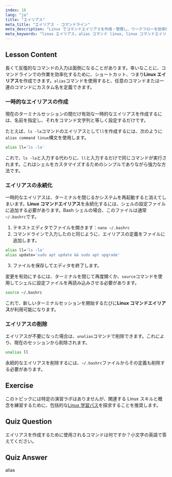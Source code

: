 ```yaml
---
index: 18
lang: "ja"
title: "エイリアス"
meta_title: "エイリアス - コマンドライン"
meta_description: "Linux でコマンドエイリアスを作成・管理し、ワークフローを効率化する方法を学びます。このガイドでは、alias コマンドと.bashrc ファイルを使用した一時的および永続的なエイリアスの作成方法を解説します。"
meta_keywords: "linux エイリアス，alias コマンド linux, linux コマンドエイリアス，bash エイリアス，unalias コマンド，.bashrc, コマンドライン，Linux チュートリアル"
---
```


## Lesson Content

長くて反復的なコマンドの入力は面倒になることがあります。幸いなことに、コマンドラインでの作業を効率化するために、ショートカット、つまり**Linux エイリアス**を作成できます。`alias`コマンドを使用すると、任意のコマンドまたは一連のコマンドにカスタム名を定義できます。

### 一時的なエイリアスの作成

現在のターミナルセッションの間だけ有効な一時的なエイリアスを作成するには、名前を指定し、それをコマンド文字列と等しく設定するだけです。

たとえば、`ls -la`コマンドのエイリアスとして`ll`を作成するには、次のように`alias command linux`構文を使用します。

```bash
alias ll='ls -la'
```

これで、`ls -la`と入力する代わりに、`ll`と入力するだけで同じコマンドが実行されます。これはシェルをカスタマイズするためのシンプルでありながら強力な方法です。

### エイリアスの永続化

一時的なエイリアスは、ターミナルを閉じるかシステムを再起動すると消えてしまいます。**Linux コマンドエイリアス**を永続化するには、シェルの設定ファイルに追加する必要があります。Bash シェルの場合、このファイルは通常`~/.bashrc`です。

1. テキストエディタでファイルを開きます：`nano ~/.bashrc`
2. コマンドラインで入力したのと同じように、エイリアスの定義をファイルに追加します。

```bash
alias ll='ls -la'
alias update='sudo apt update && sudo apt upgrade'
```

3. ファイルを保存してエディタを終了します。

変更を有効にするには、ターミナルを閉じて再度開くか、`source`コマンドを使用してシェルに設定ファイルを再読み込みさせる必要があります。

```bash
source ~/.bashrc
```

これで、新しいターミナルセッションを開始するたびに**Linux コマンドエイリアス**が利用可能になります。

### エイリアスの削除

エイリアスが不要になった場合は、`unalias`コマンドで削除できます。これにより、現在のセッションから削除されます。

```bash
unalias ll
```

永続的なエイリアスを削除するには、`~/.bashrc`ファイルからその定義も削除する必要があります。

## Exercise

このトピックには特定の演習ラボはありませんが、関連する Linux スキルと概念を練習するために、包括的な[Linux 学習パス](https://labex.io/ja/learn/linux)を探求することを推奨します。

## Quiz Question

エイリアスを作成するために使用されるコマンドは何ですか？小文字の英語で答えてください。

## Quiz Answer

alias
